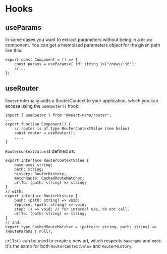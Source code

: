 # Hooks

## useParams

In some cases you want to extract parameters without being in a `Route` component.
You can get a memoized parameters object for the given path like this:

```tsx
export const Component = () => {
    const params = useParams<{ id: string }>("/news/:id");
    //...
};
```

## useRouter

`Router` internally adds a RouterContext to your application, which you can access using the `useRouter()` hook:

```tsx
import { useRouter } from "@react-nano/router";
...
export function Component() {
    // router is of type RouterContextValue (see below)
    const router = useRouter();
    ....
}
```

`RouterContextValue` is defined as:
```tsx
export interface RouterContextValue {
    basename: string;
    path: string;
    history: RouterHistory;
    matchRoute: CachedRouteMatcher;
    urlTo: (path: string) => string;
}
// with:
export interface RouterHistory {
    push: (path: string) => void;
    replace: (path: string) => void;
    stop: () => void; // for internal use, do not call.
    urlTo: (path: string) => string;
}
// and:
export type CachedRouteMatcher = (pattern: string, path: string) => (RouteParams | null);
```

`urlTo()` can be used to create a new url, which respects `basename` and `mode`. It's the same for both `RouterContextValue` and `RouterHistory`.

